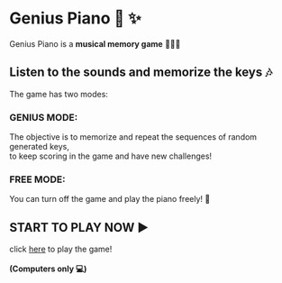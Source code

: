 <h1>Genius Piano   🎹 ✨</h1>

Genius Piano is a <b>musical memory game</b> 🎵🧠💭

<h2> Listen to the sounds and memorize the keys 🎶  </h2>
The game has two modes: 
<h3>GENIUS MODE:</h3>
The objective is to memorize and repeat the sequences of random generated keys, 
<br/>
to keep scoring in the game and have new challenges!
<h3>FREE MODE:</h3>
You can turn off the game and play the piano freely! 🎼
<img href=""/>
<h2> START TO PLAY NOW ▶️ </h2>


click <a href="https://nathaliamaia.github.io/Genius-Piano/">here</a> to play the game!
<br/>
<br/>
<strong> (Computers only 💻)</strong>

